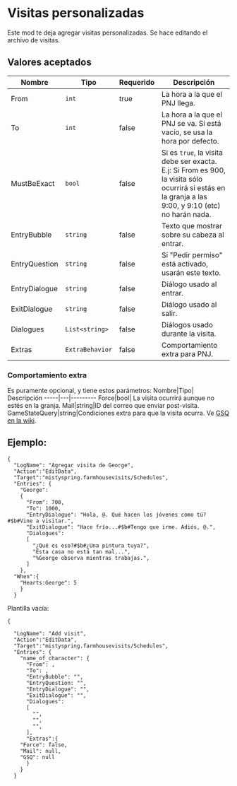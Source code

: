 # Visitas personalizadas

Este mod te deja agregar visitas personalizadas. Se hace editando el archivo de visitas.

## Valores aceptados

Nombre|Tipo|Requerido| Descripción
-----|---|---------|--------- 
From | `int` | true | La hora a la que el PNJ llega.
To | `int` | false | La hora a la que el PNJ se va. Si está vacío, se usa la hora por defecto.
MustBeExact | `bool` | false| Si es `true`, la visita debe ser exacta. E.j: Si From es 900, la visita sólo ocurrirá si estás en la granja a las 9:00, y 9:10 (etc) no harán nada.
EntryBubble | `string` | false | Texto que mostrar sobre su cabeza al entrar.
EntryQuestion | `string` | false | Si "Pedir permiso" está activado, usarán este texto.
EntryDialogue | `string` | false | Diálogo usado al entrar.
ExitDialogue | `string` | false | Diálogo usado al salir.
Dialogues | `List<string>` | false| Diálogos usado durante la visita.
Extras | `ExtraBehavior` | false | Comportamiento extra para PNJ.

### Comportamiento extra
Es puramente opcional, y tiene estos parámetros:
Nombre|Tipo| Descripción
-----|---|--------- 
Force|bool| La visita ocurrirá aunque no estés en la granja.
Mail|string|ID del correo que enviar post-visita.
GameStateQuery|string|Condiciones extra para que la visita ocurra. Ve [GSQ en la wiki](https://stardewvalleywiki.com/Modding:Game_state_queries).


## Ejemplo:

```
{
  "LogName": "Agregar visita de George",
  "Action":"EditData",
  "Target":"mistyspring.farmhousevisits/Schedules",
  "Entries": {
    "George": 
    {
      "From": 700,
      "To": 1000,
      "EntryDialogue": "Hola, @. Qué hacen los jóvenes como tú?#$b#Vine a visitar.",
      "ExitDialogue": "Hace frío...#$b#Tengo que irme. Adiós, @.",
      "Dialogues":
      [
        "¿Qué es eso?#$b#¿Una pintura tuya?", 
        "Esta casa no está tan mal...", 
        "%George observa mientras trabajas.",
      ]
    },
  "When":{
    "Hearts:George": 5
    }
  }
```

Plantilla vacía:
```
{

  "LogName": "Add visit",
  "Action":"EditData",
  "Target":"mistyspring.farmhousevisits/Schedules",
  "Entries": {
    "name_of_character": {
      "From": ,
      "To": ,
      "EntryBubble": "",
      "EntryQuestion: "",
      "EntryDialogue": "",
      "ExitDialogue": "",
      "Dialogues":
      [
        "", 
        "", 
        "",
      ],
      "Extras":{
	"Force": false,
	"Mail": null,
	"GSQ": null
      }
    }
  }
```

